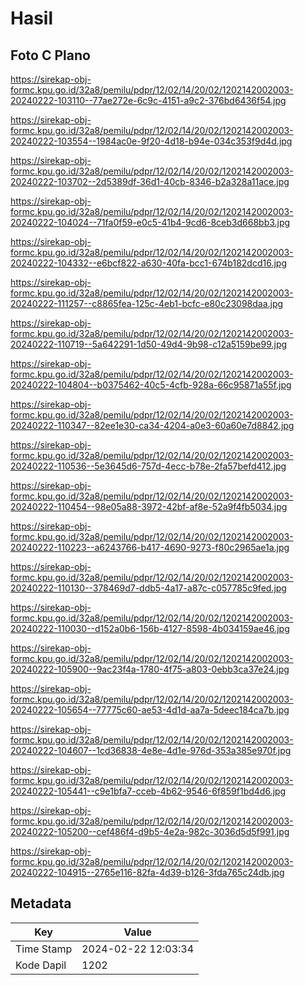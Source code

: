# Hasil

## Foto C Plano

https://sirekap-obj-formc.kpu.go.id/32a8/pemilu/pdpr/12/02/14/20/02/1202142002003-20240222-103110--77ae272e-6c9c-4151-a9c2-376bd6436f54.jpg

https://sirekap-obj-formc.kpu.go.id/32a8/pemilu/pdpr/12/02/14/20/02/1202142002003-20240222-103554--1984ac0e-9f20-4d18-b94e-034c353f9d4d.jpg

https://sirekap-obj-formc.kpu.go.id/32a8/pemilu/pdpr/12/02/14/20/02/1202142002003-20240222-103702--2d5389df-36d1-40cb-8346-b2a328a11ace.jpg

https://sirekap-obj-formc.kpu.go.id/32a8/pemilu/pdpr/12/02/14/20/02/1202142002003-20240222-104024--71fa0f59-e0c5-41b4-9cd6-8ceb3d668bb3.jpg

https://sirekap-obj-formc.kpu.go.id/32a8/pemilu/pdpr/12/02/14/20/02/1202142002003-20240222-104332--e6bcf822-a630-40fa-bcc1-674b182dcd16.jpg

https://sirekap-obj-formc.kpu.go.id/32a8/pemilu/pdpr/12/02/14/20/02/1202142002003-20240222-111257--c8865fea-125c-4eb1-bcfc-e80c23098daa.jpg

https://sirekap-obj-formc.kpu.go.id/32a8/pemilu/pdpr/12/02/14/20/02/1202142002003-20240222-110719--5a642291-1d50-49d4-9b98-c12a5159be99.jpg

https://sirekap-obj-formc.kpu.go.id/32a8/pemilu/pdpr/12/02/14/20/02/1202142002003-20240222-104804--b0375462-40c5-4cfb-928a-66c95871a55f.jpg

https://sirekap-obj-formc.kpu.go.id/32a8/pemilu/pdpr/12/02/14/20/02/1202142002003-20240222-110347--82ee1e30-ca34-4204-a0e3-60a60e7d8842.jpg

https://sirekap-obj-formc.kpu.go.id/32a8/pemilu/pdpr/12/02/14/20/02/1202142002003-20240222-110536--5e3645d6-757d-4ecc-b78e-2fa57befd412.jpg

https://sirekap-obj-formc.kpu.go.id/32a8/pemilu/pdpr/12/02/14/20/02/1202142002003-20240222-110454--98e05a88-3972-42bf-af8e-52a9f4fb5034.jpg

https://sirekap-obj-formc.kpu.go.id/32a8/pemilu/pdpr/12/02/14/20/02/1202142002003-20240222-110223--a6243766-b417-4690-9273-f80c2965ae1a.jpg

https://sirekap-obj-formc.kpu.go.id/32a8/pemilu/pdpr/12/02/14/20/02/1202142002003-20240222-110130--378469d7-ddb5-4a17-a87c-c057785c9fed.jpg

https://sirekap-obj-formc.kpu.go.id/32a8/pemilu/pdpr/12/02/14/20/02/1202142002003-20240222-110030--d152a0b6-156b-4127-8598-4b034159ae46.jpg

https://sirekap-obj-formc.kpu.go.id/32a8/pemilu/pdpr/12/02/14/20/02/1202142002003-20240222-105900--9ac23f4a-1780-4f75-a803-0ebb3ca37e24.jpg

https://sirekap-obj-formc.kpu.go.id/32a8/pemilu/pdpr/12/02/14/20/02/1202142002003-20240222-105654--77775c60-ae53-4d1d-aa7a-5deec184ca7b.jpg

https://sirekap-obj-formc.kpu.go.id/32a8/pemilu/pdpr/12/02/14/20/02/1202142002003-20240222-104607--1cd36838-4e8e-4d1e-976d-353a385e970f.jpg

https://sirekap-obj-formc.kpu.go.id/32a8/pemilu/pdpr/12/02/14/20/02/1202142002003-20240222-105441--c9e1bfa7-cceb-4b62-9546-6f859f1bd4d6.jpg

https://sirekap-obj-formc.kpu.go.id/32a8/pemilu/pdpr/12/02/14/20/02/1202142002003-20240222-105200--cef486f4-d9b5-4e2a-982c-3036d5d5f991.jpg

https://sirekap-obj-formc.kpu.go.id/32a8/pemilu/pdpr/12/02/14/20/02/1202142002003-20240222-104915--2765e116-82fa-4d39-b126-3fda765c24db.jpg


## Metadata

| Key        | Value               |
| ---------- | ------------------- |
| Time Stamp | 2024-02-22 12:03:34 |
| Kode Dapil | 1202                |



